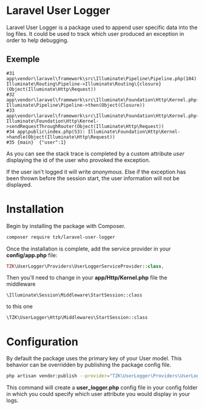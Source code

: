 # Laravel User Logger
Laravel User Logger is a package used to append user specific data into the log files. It could be used to track which user produced an exception in order to help debugging.

## Exemple
```
#31 app\vendor\laravel\framework\src\Illuminate\Pipeline\Pipeline.php(104): Illuminate\Routing\Pipeline->Illuminate\Routing\{closure}(Object(Illuminate\Http\Request))
#32 app\vendor\laravel\framework\src\Illuminate\Foundation\Http\Kernel.php(150): Illuminate\Pipeline\Pipeline->then(Object(Closure))
#33 app\vendor\laravel\framework\src\Illuminate\Foundation\Http\Kernel.php(117): Illuminate\Foundation\Http\Kernel->sendRequestThroughRouter(Object(Illuminate\Http\Request))
#34 app\public\index.php(53): Illuminate\Foundation\Http\Kernel->handle(Object(Illuminate\Http\Request))
#35 {main}  {"user":1}
```

As you can see the stack trace is completed by a custom attribute *user* displaying the id of the user who provoked the exception. 

If the user isn't logged it will write *anonymous*. Else if the exception has been thrown before the session start, the user information will not be displayed.

# Installation

Begin by installing the package with Composer.

```sh
composer require tzk/laravel-user-logger
```

Once the installation is complete, add the service provider in your **config/app.php** file:

```php
TZK\UserLogger\Providers\UserLoggerServiceProvider::class,
```

Then you'll need to change in your **app/Http/Kernel.php** file the middleware 
```
\Illuminate\Session\Middleware\StartSession::class
``` 
to this one 
```
\TZK\UserLogger\Http\Middlewares\StartSession::class
```

# Configuration

By default the package uses the primary key of your User model. This behavior can be overridden by publishing the package config file.

```sh
php artisan vendor:publish --provider="TZK\UserLogger\Providers\UserLoggerServiceProvider"
```

This command will create a **user_logger.php** config file in your config folder in which you could specify which user attribute you would display in your logs.
